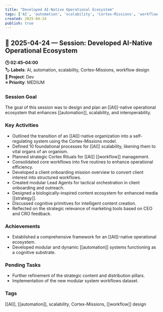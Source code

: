 ```yaml
---
title: "Developed AI-Native Operational Ecosystem"
tags: ['AI', 'automation', 'scalability', 'Cortex-Missions', 'workflow design']
created: 2025-04-24
publish: true
---
```


## 📅 2025-04-24 — Session: Developed AI-Native Operational Ecosystem

**🕒 02:45–04:00**  
**🏷️ Labels**: AI, automation, scalability, Cortex-Missions, workflow design  
**📂 Project**: Dev  
**⭐ Priority**: MEDIUM  


### Session Goal
The goal of this session was to design and plan an [[AI]]-native operational ecosystem that enhances [[automation]], scalability, and interoperability.

### Key Activities
- Outlined the transition of an [[AI]]-native organization into a self-regulating system using the Cortex-Missions model.
- Defined 10 foundational processes for [[AI]] scalability, likening them to vital organs of an organism.
- Planned strategic Cortex Rituals for [[AI]] [[workflow]] management.
- Consolidated core workflows into five routines to enhance operational efficiency.
- Developed a client onboarding mission overview to convert client interest into structured workflows.
- Created modular Lead Agents for tactical orchestration in client onboarding and outreach.
- Designed a biologically-inspired content ecosystem for enhanced media [[strategy]].
- Discussed cognitive primitives for intelligent content creation.
- Reflected on the strategic relevance of marketing tools based on CEO and CRO feedback.

### Achievements
- Established a comprehensive framework for an [[AI]]-native operational ecosystem.
- Developed modular and dynamic [[automation]] systems functioning as a cognitive substrate.

### Pending Tasks
- Further refinement of the strategic content and distribution pillars.
- Implementation of the new modular system workflows dataset.

### Tags
[[AI]], [[automation]], scalability, Cortex-Missions, [[workflow]] design
